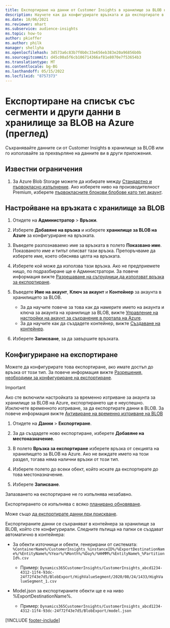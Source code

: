 ```yaml
---
title: Експортиране на данни от Customer Insights в хранилище за BLOB на Azure
description: Научете как да конфигурирате връзката и да експортирате в хранилище за BLOB на Azure.
ms.date: 10/06/2021
ms.reviewer: mhart
ms.subservice: audience-insights
ms.topic: how-to
author: pkieffer
ms.author: philk
manager: shellyha
ms.openlocfilehash: 3d573a6c83b7f0b0c33e656eb383e20a96856b0b
ms.sourcegitcommit: d45c00a5f6cb106714366af81e8070e7f53654b3
ms.translationtype: MT
ms.contentlocale: bg-BG
ms.lasthandoff: 05/15/2022
ms.locfileid: "8757373"
---
```

# <a name="export-segment-list-and-other-data-to-azure-blob-storage-preview"></a>Експортиране на списък със сегменти и други данни в хранилище за BLOB на Azure (преглед)

Съхранявайте данните си от Customer Insights в хранилище за BLOB или го използвайте за прехвърляне на данните ви в други приложения.

## <a name="known-limitations"></a>Известни ограничения

1. За Azure Blob Storage можете да избирате между [Стандартно и първокласно изпълнение](/azure/storage/blobs/storage-blob-performance-tiers). Ако изберете ниво на производителност Premium, изберете [първокласните блокови блобове като тип акаунт](/azure/storage/common/storage-account-overview#types-of-storage-accounts).

## <a name="set-up-the-connection-to-blob-storage"></a>Настройване на връзката с хранилище за BLOB

1. Отидете на **Администратор** > **Връзки**.

1. Изберете **Добавяне на връзка** и изберете **хранилище за BLOB на Azure** за конфигуриране на връзката.

1. Въведете разпознаваемо име за връзката в полето **Показвано име**. Показваното име и типът описват тази връзка. Препоръчваме да изберете име, което обяснява целта на връзката.

1. Изберете кой може да използва тази връзка. Ако не предприемете нищо, по подразбиране ще е Администратори. За повече информация вижте [Разрешаване на сътрудници да използват връзка за експортиране](connections.md#allow-contributors-to-use-a-connection-for-exports).

1. Въведете **Име на акаунт**, **Ключ за акаунт** и **Контейнер** за акаунта в хранилището за BLOB.
    - За да научите повече за това как да намерите името на акаунта и ключа за акаунта на хранилище за BLOB, вижте [Управление на настройки на акаунт за съхранение в портала на Azure](/azure/storage/common/storage-account-manage).
    - За да научите как да създадете контейнер, вижте [Създаване на контейнер](/azure/storage/blobs/storage-quickstart-blobs-portal#create-a-container).

1. Изберете **Записване**, за да завършите връзката. 

## <a name="configure-an-export"></a>Конфигуриране на експортиране

Можете да конфигурирате това експортиране, ако имате достъп до връзка от този тип. За повече информация вижте [Разрешения, необходими за конфигуриране на експортиране](export-destinations.md#set-up-a-new-export).

> [!IMPORTANT]
> Ако сте включили настройката за временно изтриване за акаунта за хранилище за BLOB на Azure, експортирането ще е неуспешно. Изключете временното изтриване, за да експортирате данни в BLOB. За повече информация вижте [Активиране на временно изтриване на BLOB](/azure/storage/blobs/soft-delete-blob-enable)

1. Отидете на **Данни** > **Експортиране**.

1. За да създадете ново експортиране, изберете **Добавяне на местоназначение**.

1. В полето **Връзка за експортиране** изберете връзка от секцията на хранилището за BLOB на Azure. Ако не виждате името на този раздел, тогава няма налични връзки от този тип.

1. Изберете полето до всеки обект, който искате да експортирате до това местоназначение.

1. Изберете **Записване**.

Запазването на експортиране не го изпълнява незабавно.

Експортирането се изпълнява с всяко [планирано обновяване](system.md#schedule-tab).     

Може също [да експортирате данни при поискване](export-destinations.md#run-exports-on-demand). 

Експортираните данни се съхраняват в контейнера за хранилище за BLOB, който сте конфигурирали. Следните пътища на папки се създават автоматично в контейнера:

- За обекти източници и обекти, генерирани от системата:   
  `%ContainerName%/CustomerInsights_%instanceID%/%ExportDestinationName%/%EntityName%/%Year%/%Month%/%Day%/%HHMM%/%EntityName%_%PartitionId%.csv`  
  - Пример: `Dynamics365CustomerInsights/CustomerInsights_abcd1234-4312-11f4-93dc-24f72f43e7d5/BlobExport/HighValueSegment/2020/08/24/1433/HighValueSegment_1.csv`
 
- Model.json за експортираните обекти ще е на ниво %ExportDestinationName%.  
  - Пример: `Dynamics365CustomerInsights/CustomerInsights_abcd1234-4312-11f4-93dc-24f72f43e7d5/BlobExport/model.json`

[!INCLUDE [footer-include](includes/footer-banner.md)]
